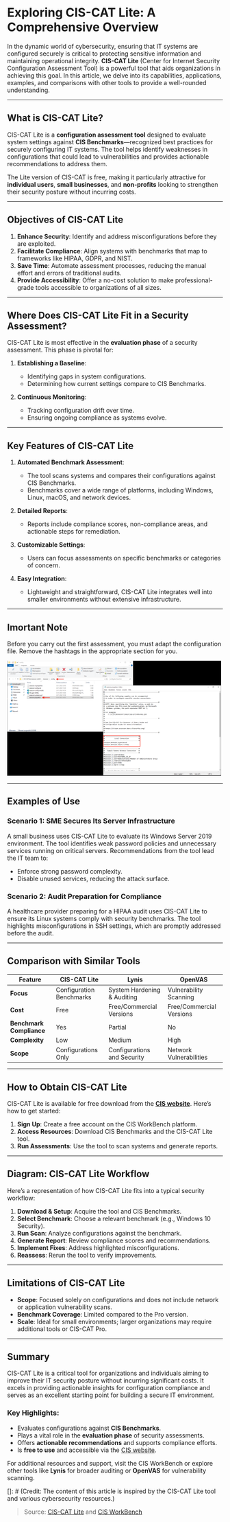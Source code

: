 # Exploring CIS-CAT Lite: A Comprehensive Overview

In the dynamic world of cybersecurity, ensuring that IT systems are configured securely is critical to protecting sensitive information and maintaining operational integrity. **CIS-CAT Lite** (Center for Internet Security Configuration Assessment Tool) is a powerful tool that aids organizations in achieving this goal. In this article, we delve into its capabilities, applications, examples, and comparisons with other tools to provide a well-rounded understanding.

---

## What is CIS-CAT Lite?

CIS-CAT Lite is a **configuration assessment tool** designed to evaluate system settings against **CIS Benchmarks**—recognized best practices for securely configuring IT systems. The tool helps identify weaknesses in configurations that could lead to vulnerabilities and provides actionable recommendations to address them.

The Lite version of CIS-CAT is free, making it particularly attractive for **individual users**, **small businesses**, and **non-profits** looking to strengthen their security posture without incurring costs.

---

## Objectives of CIS-CAT Lite

1. **Enhance Security**: Identify and address misconfigurations before they are exploited.
2. **Facilitate Compliance**: Align systems with benchmarks that map to frameworks like HIPAA, GDPR, and NIST.
3. **Save Time**: Automate assessment processes, reducing the manual effort and errors of traditional audits.
4. **Provide Accessibility**: Offer a no-cost solution to make professional-grade tools accessible to organizations of all sizes.

---

## Where Does CIS-CAT Lite Fit in a Security Assessment?

CIS-CAT Lite is most effective in the **evaluation phase** of a security assessment. This phase is pivotal for:

1. **Establishing a Baseline**:
   - Identifying gaps in system configurations.
   - Determining how current settings compare to CIS Benchmarks.

2. **Continuous Monitoring**:
   - Tracking configuration drift over time.
   - Ensuring ongoing compliance as systems evolve.

---

## Key Features of CIS-CAT Lite

1. **Automated Benchmark Assessment**:
   - The tool scans systems and compares their configurations against CIS Benchmarks.
   - Benchmarks cover a wide range of platforms, including Windows, Linux, macOS, and network devices.

2. **Detailed Reports**:
   - Reports include compliance scores, non-compliance areas, and actionable steps for remediation.

3. **Customizable Settings**:
   - Users can focus assessments on specific benchmarks or categories of concern.

4. **Easy Integration**:
   - Lightweight and straightforward, CIS-CAT Lite integrates well into smaller environments without extensive infrastructure.

---

## Imortant Note
Before you carry out the first assessment, you must adapt the configuration file. Remove the hashtags in the appropriate section for you.

<img src="/Images/CIS-CAT_Config.png" alt="CIS-CAT Configuration File" width="500"/>

---

## Examples of Use

### Scenario 1: SME Secures Its Server Infrastructure
A small business uses CIS-CAT Lite to evaluate its Windows Server 2019 environment. The tool identifies weak password policies and unnecessary services running on critical servers. Recommendations from the tool lead the IT team to:
- Enforce strong password complexity.
- Disable unused services, reducing the attack surface.

### Scenario 2: Audit Preparation for Compliance
A healthcare provider preparing for a HIPAA audit uses CIS-CAT Lite to ensure its Linux systems comply with security benchmarks. The tool highlights misconfigurations in SSH settings, which are promptly addressed before the audit.

---

## Comparison with Similar Tools

| **Feature**                 | **CIS-CAT Lite**       | **Lynis**                      | **OpenVAS**                  |
|-----------------------------|-----------------------|--------------------------------|-----------------------------|
| **Focus**                   | Configuration Benchmarks | System Hardening & Auditing   | Vulnerability Scanning      |
| **Cost**                    | Free                 | Free/Commercial Versions      | Free/Commercial Versions    |
| **Benchmark Compliance**    | Yes                  | Partial                       | No                          |
| **Complexity**              | Low                  | Medium                        | High                        |
| **Scope**                   | Configurations Only  | Configurations and Security   | Network Vulnerabilities     |

---

## How to Obtain CIS-CAT Lite

CIS-CAT Lite is available for free download from the **[CIS website](https://learn.cisecurity.org/cis-cat-lite)**. Here’s how to get started:

1. **Sign Up**: Create a free account on the CIS WorkBench platform.
2. **Access Resources**: Download CIS Benchmarks and the CIS-CAT Lite tool.
3. **Run Assessments**: Use the tool to scan systems and generate reports.

---

## Diagram: CIS-CAT Lite Workflow

Here’s a representation of how CIS-CAT Lite fits into a typical security workflow:

1. **Download & Setup**: Acquire the tool and CIS Benchmarks.
2. **Select Benchmark**: Choose a relevant benchmark (e.g., Windows 10 Security).
3. **Run Scan**: Analyze configurations against the benchmark.
4. **Generate Report**: Review compliance scores and recommendations.
5. **Implement Fixes**: Address highlighted misconfigurations.
6. **Reassess**: Rerun the tool to verify improvements.

---

## Limitations of CIS-CAT Lite

- **Scope**: Focused solely on configurations and does not include network or application vulnerability scans.
- **Benchmark Coverage**: Limited compared to the Pro version.
- **Scale**: Ideal for small environments; larger organizations may require additional tools or CIS-CAT Pro.

---

## Summary

CIS-CAT Lite is a critical tool for organizations and individuals aiming to improve their IT security posture without incurring significant costs. It excels in providing actionable insights for configuration compliance and serves as an excellent starting point for building a secure IT environment.

### Key Highlights:
- Evaluates configurations against **CIS Benchmarks**.
- Plays a vital role in the **evaluation phase** of security assessments.
- Offers **actionable recommendations** and supports compliance efforts.
- Is **free to use** and accessible via the [CIS website](https://www.cisecurity.org).

For additional resources and support, visit the CIS WorkBench or explore other tools like **Lynis** for broader auditing or **OpenVAS** for vulnerability scanning.

[]: # (Credit: The content of this article is inspired by the CIS-CAT Lite tool and various cybersecurity resources.)

> Source: [CIS-CAT Lite](https://www.cisecurity.org) and [CIS WorkBench](https://workbench.cisecurity.org)